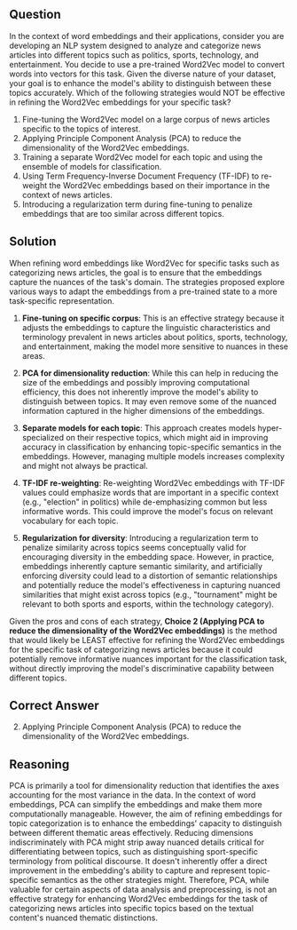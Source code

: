## Question
In the context of word embeddings and their applications, consider you are developing an NLP system designed to analyze and categorize news articles into different topics such as politics, sports, technology, and entertainment. You decide to use a pre-trained Word2Vec model to convert words into vectors for this task. Given the diverse nature of your dataset, your goal is to enhance the model's ability to distinguish between these topics accurately. Which of the following strategies would NOT be effective in refining the Word2Vec embeddings for your specific task?

1. Fine-tuning the Word2Vec model on a large corpus of news articles specific to the topics of interest.
2. Applying Principle Component Analysis (PCA) to reduce the dimensionality of the Word2Vec embeddings.
3. Training a separate Word2Vec model for each topic and using the ensemble of models for classification.
4. Using Term Frequency-Inverse Document Frequency (TF-IDF) to re-weight the Word2Vec embeddings based on their importance in the context of news articles.
5. Introducing a regularization term during fine-tuning to penalize embeddings that are too similar across different topics.

## Solution
When refining word embeddings like Word2Vec for specific tasks such as categorizing news articles, the goal is to ensure that the embeddings capture the nuances of the task's domain. The strategies proposed explore various ways to adapt the embeddings from a pre-trained state to a more task-specific representation. 

1. **Fine-tuning on specific corpus**: This is an effective strategy because it adjusts the embeddings to capture the linguistic characteristics and terminology prevalent in news articles about politics, sports, technology, and entertainment, making the model more sensitive to nuances in these areas.

2. **PCA for dimensionality reduction**: While this can help in reducing the size of the embeddings and possibly improving computational efficiency, this does not inherently improve the model's ability to distinguish between topics. It may even remove some of the nuanced information captured in the higher dimensions of the embeddings.

3. **Separate models for each topic**: This approach creates models hyper-specialized on their respective topics, which might aid in improving accuracy in classification by enhancing topic-specific semantics in the embeddings. However, managing multiple models increases complexity and might not always be practical.

4. **TF-IDF re-weighting**: Re-weighting Word2Vec embeddings with TF-IDF values could emphasize words that are important in a specific context (e.g., "election" in politics) while de-emphasizing common but less informative words. This could improve the model's focus on relevant vocabulary for each topic.

5. **Regularization for diversity**: Introducing a regularization term to penalize similarity across topics seems conceptually valid for encouraging diversity in the embedding space. However, in practice, embeddings inherently capture semantic similarity, and artificially enforcing diversity could lead to a distortion of semantic relationships and potentially reduce the model's effectiveness in capturing nuanced similarities that might exist across topics (e.g., "tournament" might be relevant to both sports and esports, within the technology category).

Given the pros and cons of each strategy, **Choice 2 (Applying PCA to reduce the dimensionality of the Word2Vec embeddings)** is the method that would likely be LEAST effective for refining the Word2Vec embeddings for the specific task of categorizing news articles because it could potentially remove informative nuances important for the classification task, without directly improving the model's discriminative capability between different topics.

## Correct Answer
2. Applying Principle Component Analysis (PCA) to reduce the dimensionality of the Word2Vec embeddings.

## Reasoning
PCA is primarily a tool for dimensionality reduction that identifies the axes accounting for the most variance in the data. In the context of word embeddings, PCA can simplify the embeddings and make them more computationally manageable. However, the aim of refining embeddings for topic categorization is to enhance the embeddings' capacity to distinguish between different thematic areas effectively. Reducing dimensions indiscriminately with PCA might strip away nuanced details critical for differentiating between topics, such as distinguishing sport-specific terminology from political discourse. It doesn't inherently offer a direct improvement in the embedding's ability to capture and represent topic-specific semantics as the other strategies might. Therefore, PCA, while valuable for certain aspects of data analysis and preprocessing, is not an effective strategy for enhancing Word2Vec embeddings for the task of categorizing news articles into specific topics based on the textual content's nuanced thematic distinctions.